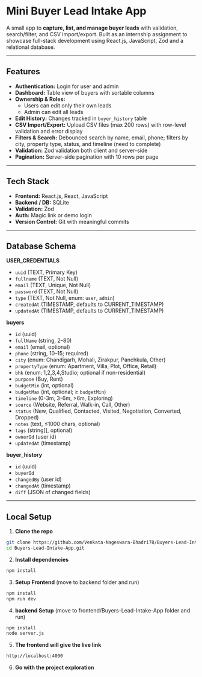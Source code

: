 # Mini Buyer Lead Intake App

A small app to **capture, list, and manage buyer leads** with validation, search/filter, and CSV import/export. Built as an internship assignment to showcase full-stack development using React.js, JavaScript, Zod and a relational database.

---

## Features

- **Authentication:** Login for user and admin
- **Dashboard:** Table view of buyers with sortable columns
- **Ownership & Roles:**
  - Users can edit only their own leads
  - Admin can edit all leads
- **Edit History:** Changes tracked in `buyer_history` table
- **CSV Import/Export:** Upload CSV files (max 200 rows) with row-level validation and error display
- **Filters & Search:** Debounced search by name, email, phone; filters by city, property type, status, and timeline (need to complete)
- **Validation:** Zod validation both client and server-side
- **Pagination:** Server-side pagination with 10 rows per page

---

## Tech Stack

- **Frontend:** React.js, React, JavaScript
- **Backend / DB:** SQLite
- **Validation:** Zod
- **Auth:** Magic link or demo login
- **Version Control:** Git with meaningful commits

---

## Database Schema

**USER_CREDENTIALS**
- `uuid` (TEXT, Primary Key)  
- `fullname` (TEXT, Not Null)  
- `email` (TEXT, Unique, Not Null)  
- `password` (TEXT, Not Null)  
- `type` (TEXT, Not Null, enum: `user`, `admin`)  
- `createdAt` (TIMESTAMP, defaults to CURRENT_TIMESTAMP)  
- `updatedAt` (TIMESTAMP, defaults to CURRENT_TIMESTAMP)  


**buyers**
- `id` (uuid)  
- `fullName` (string, 2–80)  
- `email` (email, optional)  
- `phone` (string, 10–15; required)  
- `city` (enum: Chandigarh, Mohali, Zirakpur, Panchkula, Other)  
- `propertyType` (enum: Apartment, Villa, Plot, Office, Retail)  
- `bhk` (enum: 1,2,3,4,Studio; optional if non-residential)  
- `purpose` (Buy, Rent)  
- `budgetMin` (int, optional)  
- `budgetMax` (int, optional; ≥ `budgetMin`)  
- `timeline` (0-3m, 3-6m, >6m, Exploring)  
- `source` (Website, Referral, Walk-in, Call, Other)  
- `status` (New, Qualified, Contacted, Visited, Negotiation, Converted, Dropped)  
- `notes` (text, ≤1000 chars, optional)  
- `tags` (string[], optional)  
- `ownerId` (user id)  
- `updatedAt` (timestamp)  

**buyer_history**
- `id` (uuid)  
- `buyerId`  
- `changedBy` (user id)  
- `changedAt` (timestamp)  
- `diff` (JSON of changed fields)

---

## Local Setup

1. **Clone the repo**
```bash
git clone https://github.com/Venkata-Nageswara-Bhadri78/Buyers-Lead-Intake-App.git
cd Buyers-Lead-Intake-App.git
```

2. **Install dependencies**
```bash
npm install
```

3. **Setup Frontend** (move to backend folder and run)
```bash
npm install
npm run dev
```

4. **backend Setup** (move to frontend/Buyers-Lead-Intake-App folder and run)
```bash
npm install
node server.js
```

5. **The frontend will give the live link**
```bash
http://localhost:4000
```

6. **Go with the project exploration**